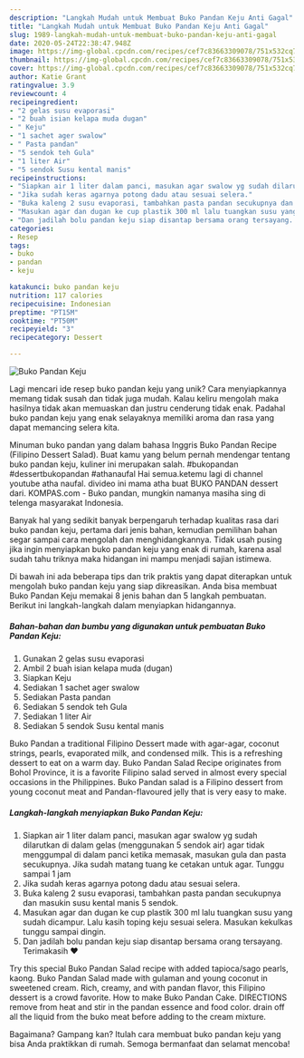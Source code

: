 ```yaml
---
description: "Langkah Mudah untuk Membuat Buko Pandan Keju Anti Gagal"
title: "Langkah Mudah untuk Membuat Buko Pandan Keju Anti Gagal"
slug: 1989-langkah-mudah-untuk-membuat-buko-pandan-keju-anti-gagal
date: 2020-05-24T22:38:47.948Z
image: https://img-global.cpcdn.com/recipes/cef7c83663309078/751x532cq70/buko-pandan-keju-foto-resep-utama.jpg
thumbnail: https://img-global.cpcdn.com/recipes/cef7c83663309078/751x532cq70/buko-pandan-keju-foto-resep-utama.jpg
cover: https://img-global.cpcdn.com/recipes/cef7c83663309078/751x532cq70/buko-pandan-keju-foto-resep-utama.jpg
author: Katie Grant
ratingvalue: 3.9
reviewcount: 4
recipeingredient:
- "2 gelas susu evaporasi"
- "2 buah isian kelapa muda dugan"
- " Keju"
- "1 sachet ager swalow"
- " Pasta pandan"
- "5 sendok teh Gula"
- "1 liter Air"
- "5 sendok Susu kental manis"
recipeinstructions:
- "Siapkan air 1 liter dalam panci, masukan agar swalow yg sudah dilarutkan di dalam gelas (menggunakan 5 sendok air) agar tidak menggumpal di dalam panci ketika memasak, masukan gula dan pasta secukupnya. Jika sudah matang tuang ke cetakan untuk agar. Tunggu sampai 1 jam"
- "Jika sudah keras agarnya potong dadu atau sesuai selera."
- "Buka kaleng 2 susu evaporasi, tambahkan pasta pandan secukupnya dan masukin susu kental manis 5 sendok."
- "Masukan agar dan dugan ke cup plastik 300 ml lalu tuangkan susu yang sudah dicampur. Lalu kasih toping keju sesuai selera. Masukan kekulkas tunggu sampai dingin."
- "Dan jadilah bolu pandan keju siap disantap bersama orang tersayang. Terimakasih ❤"
categories:
- Resep
tags:
- buko
- pandan
- keju

katakunci: buko pandan keju 
nutrition: 117 calories
recipecuisine: Indonesian
preptime: "PT15M"
cooktime: "PT50M"
recipeyield: "3"
recipecategory: Dessert

---
```



![Buko Pandan Keju](https://img-global.cpcdn.com/recipes/cef7c83663309078/751x532cq70/buko-pandan-keju-foto-resep-utama.jpg)

Lagi mencari ide resep buko pandan keju yang unik? Cara menyiapkannya memang tidak susah dan tidak juga mudah. Kalau keliru mengolah maka hasilnya tidak akan memuaskan dan justru cenderung tidak enak. Padahal buko pandan keju yang enak selayaknya memiliki aroma dan rasa yang dapat memancing selera kita.

Minuman buko pandan yang dalam bahasa Inggris Buko Pandan Recipe (Filipino Dessert Salad). Buat kamu yang belum pernah mendengar tentang buko pandan keju, kuliner ini merupakan salah. #bukopandan #dessertbukopandan #athanaufal Hai semua.ketemu lagi di channel youtube atha naufal. divideo ini mama atha buat BUKO PANDAN dessert dari. KOMPAS.com - Buko pandan, mungkin namanya masiha sing di telenga masyarakat Indonesia.

Banyak hal yang sedikit banyak berpengaruh terhadap kualitas rasa dari buko pandan keju, pertama dari jenis bahan, kemudian pemilihan bahan segar sampai cara mengolah dan menghidangkannya. Tidak usah pusing jika ingin menyiapkan buko pandan keju yang enak di rumah, karena asal sudah tahu triknya maka hidangan ini mampu menjadi sajian istimewa.


Di bawah ini ada beberapa tips dan trik praktis yang dapat diterapkan untuk mengolah buko pandan keju yang siap dikreasikan. Anda bisa membuat Buko Pandan Keju memakai 8 jenis bahan dan 5 langkah pembuatan. Berikut ini langkah-langkah dalam menyiapkan hidangannya.

<!--inarticleads1-->

##### Bahan-bahan dan bumbu yang digunakan untuk pembuatan Buko Pandan Keju:

1. Gunakan 2 gelas susu evaporasi
1. Ambil 2 buah isian kelapa muda (dugan)
1. Siapkan  Keju
1. Sediakan 1 sachet ager swalow
1. Sediakan  Pasta pandan
1. Sediakan 5 sendok teh Gula
1. Sediakan 1 liter Air
1. Sediakan 5 sendok Susu kental manis


Buko Pandan a traditional Filipino Dessert made with agar-agar, coconut strings, pearls, evaporated milk, and condensed milk. This is a refreshing dessert to eat on a warm day. Buko Pandan Salad Recipe originates from Bohol Province, it is a favorite Filipino salad served in almost every special occasions in the Philippines. Buko Pandan salad is a Filipino dessert from young coconut meat and Pandan-flavoured jelly that is very easy to make. 

<!--inarticleads2-->

##### Langkah-langkah menyiapkan Buko Pandan Keju:

1. Siapkan air 1 liter dalam panci, masukan agar swalow yg sudah dilarutkan di dalam gelas (menggunakan 5 sendok air) agar tidak menggumpal di dalam panci ketika memasak, masukan gula dan pasta secukupnya. Jika sudah matang tuang ke cetakan untuk agar. Tunggu sampai 1 jam
1. Jika sudah keras agarnya potong dadu atau sesuai selera.
1. Buka kaleng 2 susu evaporasi, tambahkan pasta pandan secukupnya dan masukin susu kental manis 5 sendok.
1. Masukan agar dan dugan ke cup plastik 300 ml lalu tuangkan susu yang sudah dicampur. Lalu kasih toping keju sesuai selera. Masukan kekulkas tunggu sampai dingin.
1. Dan jadilah bolu pandan keju siap disantap bersama orang tersayang. Terimakasih ❤


Try this special Buko Pandan Salad recipe with added tapioca/sago pearls, kaong. Buko Pandan Salad made with gulaman and young coconut in sweetened cream. Rich, creamy, and with pandan flavor, this Filipino dessert is a crowd favorite. How to make Buko Pandan Cake. DIRECTIONS remove from heat and stir in the pandan essence and food color. drain off all the liquid from the buko meat before adding to the cream mixture. 

Bagaimana? Gampang kan? Itulah cara membuat buko pandan keju yang bisa Anda praktikkan di rumah. Semoga bermanfaat dan selamat mencoba!
